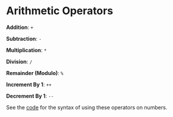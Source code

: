 # Arithmetic Operators

**Addition**: `+`

**Subtraction**: `-`

**Multiplication**: `*`

**Division**: `/`

**Remainder (Modulo)**: `%`

**Increment By 1**: `++`

**Decrement By 1**: `--`

See the [code](https://github.com/RamV13/iDTech-Java/blob/master/Lesson%203/Code.java) for the syntax of using these operators on numbers.
